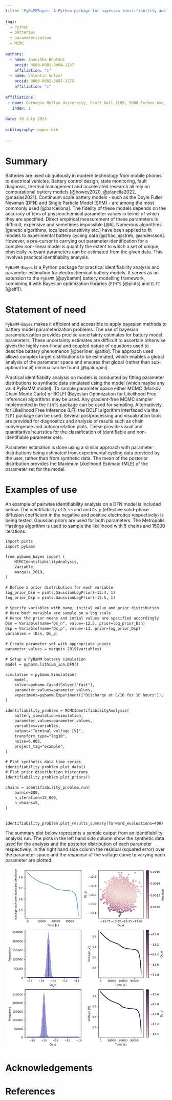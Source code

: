 ```yaml
---
title: 'PyBaMMBayes: A Python package for bayesian identifiability analysis and parameter estimation of battery models with PyBaMM'

tags:
  - Python
  - batteries
  - parameterization
  - MCMC

authors:
  - name: Anoushka Bhutani
    orcid: 0000-0001-9004-1137
    affiliation: "1"
  - name: Valentin Sulzer
    orcid: 0000-0002-8687-327X
    affiliation: "1"

affiliations:
 - name: Carnegie Mellon University, Scott Hall 5109, 5000 Forbes Ave, Pittsburgh, PA 15213, United States.
   index: 1

date: 30 July 2023

bibliography: paper.bib

---
```


# Summary
Batteries are used ubiquitously in modern technology from mobile phones to electrical vehicles. 
Battery control design, state monitoring, fault diagnosis, thermal management and accelerated research all rely on computational battery models [@howey2020, @planella2022, @masias2021]. 
Continuum scale battery models - such as the Doyle Fuller Newman (DFN) and Single Particle Model (SPM) - are among the most commonly used [@barcellona]. 
The fidelity of these models depends on the accuracy of tens of physicochemical parameter values in terms of which they are specified.
Direct empirical measurement of these parameters is difficult, expensive and sometimes impossible [@li]. 
Numerous algorithms (genetic algorithms, localized sensitivity etc.) have been applied to fit models to experimental battery cycling data [@zhao, @streb, @andersson]. 
However, a pre-cursor to carrying out parameter identification for a complex non-linear model is quantify the extent to which a set of unique, physically-relevant parameters can be estimated from the given data. 
This involves practical identifiabilty analysis. 

`PyBaMM-Bayes` is a Python package for practical identifiability analysis and parameter estimation for electrochemical battery models.  It serves as an extension to the `PyBaMM` [@pybamm] battery modelling framework, combining it with Bayesian optimization libraries (`PINTS` [@pints] and `ELFI` [@elfi]). 

# Statement of need

`PyBaMM-Bayes` makes it efficient and accessible to apply bayesian methods to battery model parameterization problems. 
The use of bayesian parameterization provides precise uncertainty estimates for battery model parameters. 
These uncertainty estimates are difficult to ascertain otherwise given the highly non-linear and coupled nature of equations used to describe battery phenomenon [@berliner, @aitio]. 
The approach used allows complex target distributions to be estimated, which enables a global analysis of the parameter space and ensures that global (rather than sub-optimal local) minima can be found [@galuppini]. 

Practical identifiabilty analysis on models is conducted by fitting parameter distributions to synthetic data simulated using the model (which maybe any valid PyBaMM model). 
To sample parameter space either MCMC (Markov Chain Monte Carlo) or BOLFI (Bayesian Optimization for Likelihood Free Inference) algorithms may be used. 
Any gradient-free MCMC sampler implemented in the `PINTS` package can be used for sampling. 
Alternatively, for Likelihood Free Inference (LFI) the BOLFI algorithm interfaced via the `ELFI` package can be used. 
Several postprocessing and visualization tools are provided for diagnostics and analysis of results such as chain convergence and autocorrelation plots.
These provide visual and quantitative heuristics for the classification of identifiable and non-identifiable parameter sets.

Parameter estimation is done using a similar approach with parameter distributions being estimated from experimental cycling data provided by the user, rather than from synthetic data. 
The mean of the posterior distribution provides the Maximum Likelihood Estimate (MLE) of the parameter set for the model.


# Examples of use

An example of pairwise identifiability analysis on a DFN model is included below. The identifiability of `D_sn` and and `Ds_p` (effective solid-phase diffusion coefficient in the negative and positive electrodes respectively) is being tested. 
Gaussian priors are used for both parameters. 
The Metropolis Hastings algorithm is used to sample the likelihood with 5 chains and 15000 iterations.

```
import pints
import pybamm

from pybamm_bayes import (
    MCMCIdentifiabilityAnalysis,
    Variable,
    marquis_2019,
)

# Define a prior distribution for each variable
log_prior_Dsn = pints.GaussianLogPrior(-13.4, 1)
log_prior_Dsp = pints.GaussianLogPrior(-12.5, 1)

# Specify variables with name, initial value and prior distribution
# Here both varaible are sample on a log scale
# Hence the prior means and intial values are specified accordingly
Dsn = Variable(name="Ds_n", value=-12.5, prior=log_prior_Dsn)
Dsp = Variable(name="Ds_p", value=-13, prior=log_prior_Dsp)
variables = [Dsn, Ds_p]

# Create parameter set with appropriate inputs
parameter_values = marquis_2019(variables)

# Setup a PyBaMM battery simulation
model = pybamm.lithium_ion.DFN()

simulation = pybamm.Simulation(
    model,
    solver=pybamm.CasadiSolver("fast"),
    parameter_values=parameter_values,
    experiment=pybamm.Experiment(["Discharge at C/10 for 10 hours"]),
)

identifiability_problem = MCMCIdentifiabilityAnalysis(
    battery_simulation=simulation,
    parameter_values=parameter_values,
    variables=variables,
    output="Terminal voltage [V]",
    transform_type="log10",
    noise=0.005, 
    project_tag="example",
)

# Plot synthetic data time series 
identifiability_problem.plot_data()
# Plot prior distribution histograms
identifiability_problem.plot_priors()

chains = identifiability_problem.run(
    burnin=200,
    n_iteration=15_000,
    n_chains=5,
)


identifiability_problem.plot_results_summary(forward_evaluations=400)
```

The summary plot below represents a sample output from an identifiability analysis run. 
The plots in the left hand side column show the synthetic data used for the analysis and the posterior distribution of each parameter respectively. 
In the right hand side column the residual (squared error) over the parameter space and the response of the voltage curve to varying each parameter are plotted. 


![Results summary of pairwise identifiability analysis on a DFN model \label{fig:1}](./figures/results_summary.png)

# Acknowledgements

# References